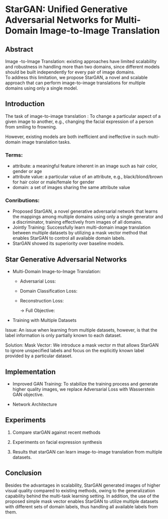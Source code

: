 # StarGAN: Unified Generative Adversarial Networks for Multi-Domain Image-to-Image Translation

## Abstract
Image -to-Image Translation:
existing approaches have limited scalability and robustness in handling more than two domains, since different models should be built independently for every pair of image domains.    
To address this limitation, we propose StarGAN, a novel and
scalable approach that can perform image-to-image translations for multiple domains using only a single model.

## Introduction
The task of image-to-image translation : To change a
particular aspect of a given image to another, e.g., changing the facial expression of a person from smiling to frowning.   

However, existing models are both inefficient and ineffective in such multi-domain image translation tasks.

### Terms:
- attribute: a meaningful feature inherent in an image such as hair color, gender or age   
- attribute value: a particular value of an attribute, e.g.,
black/blond/brown for hair color or male/female for gender   
- domain: a set of images sharing the
same attribute value   


### Conributions:
-  Proposed StarGAN, a novel generative adversarial
network that learns the mappings among multiple domains using only a single generator and a discriminator, training effectively from images of all domains.   
- Jointly Training: Successfully learn multi-domain image translation between multiple datasets by utilizing a mask vector method that enables StarGAN to control all available domain labels.   
- StarGAN showed its superiority over
baseline models.


## Star Generative Adversarial Networks
- Multi-Domain Image-to-Image Translation:
  - Adversarial Loss:
  - Domain Classification Loss:
  - Reconstruction Loss:
  
  	$\rightarrow$ Full Objective:

- Training with Multiple Datasets

Issue: An issue when learning from multiple
datasets, however, is that the label information is only partially known to each dataset.

Solution:
  Mask Vector: We introduce a mask vector m that allows StarGAN to ignore unspecified labels and focus on the explicitly known label provided by a particular dataset.

## Implementation

- Improved GAN Training: To stabilize the training process
and generate higher quality images, we replace Adversarial Loss with Wasserstein GAN objective. 

- Network Architecture

## Experiments

1. Compare starGAN against recent methods   
   
2. Experiments on facial expression synthesis   
  
3. Results that starGAN can learn image-to-image translation from multiple datasets.

## Conclusion
Besides the advantages in scalability, StarGAN generated images of higher visual quality compared to existing methods, owing to the generalization capability behind the multi-task learning setting. In addition, the use of the proposed simple mask vector enables StarGAN to utilize multiple datasets
with different sets of domain labels, thus handling all available labels from them. 